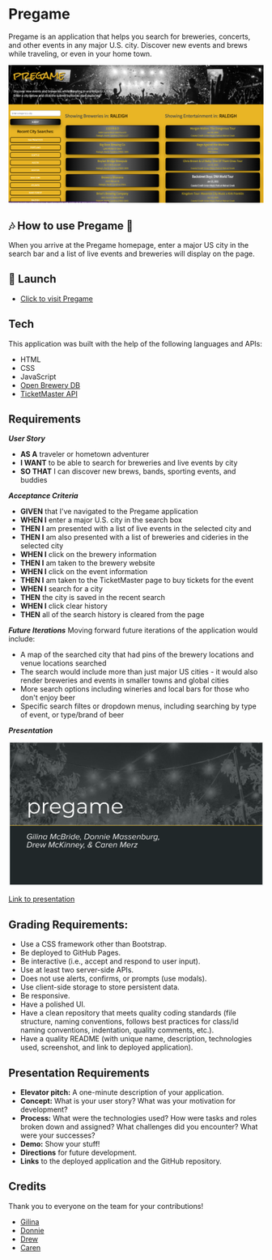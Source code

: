 # Pregame

Pregame is an application that helps you search for breweries, concerts, and other events in any major U.S. city. Discover new events and brews while traveling, or even in your home town.

![pregame](./assets/images/pregame.png)

## :notes: How to use Pregame :beers:

When you arrive at the Pregame homepage, enter a major US city in the search bar and a list of live events and breweries will display on the page.

## :rocket: Launch

- [Click to visit Pregame](https://gilinamcbride.github.io/team7-project1-APIs/)

## Tech

This application was built with the help of the following languages and APIs:

- HTML
- CSS
- JavaScript
- [Open Brewery DB](https://www.openbrewerydb.org/)
- [TicketMaster API](https://developer.ticketmaster.com/products-and-docs/apis/discovery-api/v2/#anchor_find)

## Requirements

**_User Story_**

- **AS A** traveler or hometown adventurer
- **I WANT** to be able to search for breweries and live events by city
- **SO THAT** I can discover new brews, bands, sporting events, and buddies

**_Acceptance Criteria_**

- **GIVEN** that I've navigated to the Pregame application
- **WHEN I** enter a major U.S. city in the search box
- **THEN I** am presented with a list of live events in the selected city and
- **THEN I** am also presented with a list of breweries and cideries in the selected city
- **WHEN I** click on the brewery information
- **THEN I** am taken to the brewery website
- **WHEN I** click on the event information
- **THEN I** am taken to the TicketMaster page to buy tickets for the event
- **WHEN I** search for a city
- **THEN** the city is saved in the recent search
- **WHEN I** click clear history
- **THEN** all of the search history is cleared from the page

**_Future Iterations_**
Moving forward future iterations of the application would include:

- A map of the searched city that had pins of the brewery locations and venue locations searched
- The search would include more than just major US cities - it would also render breweries and events in smaller towns and global cities
- More search options including wineries and local bars for those who don't enjoy beer
- Specific search filtes or dropdown menus, including searching by type of event, or type/brand of beer

**_Presentation_**

![presentation](./assets/images/presentation.png)

[Link to presentation](https://docs.google.com/presentation/d/e/2PACX-1vSy3JX3KlryuFhdNjNQQ-31SngdBjCM9PU4QVDaRevjvZEbuhgkq1NMT9P8pITl3_1qI5_4CVYXY8J7/pub?start=false&loop=false&delayms=3000)

## Grading Requirements:

- Use a CSS framework other than Bootstrap.
- Be deployed to GitHub Pages.
- Be interactive (i.e., accept and respond to user input).
- Use at least two server-side APIs.
- Does not use alerts, confirms, or prompts (use modals).
- Use client-side storage to store persistent data.
- Be responsive.
- Have a polished UI.
- Have a clean repository that meets quality coding standards (file structure, naming conventions, follows best practices for class/id naming conventions, indentation, quality comments, etc.).
- Have a quality README (with unique name, description, technologies used, screenshot, and link to deployed application).

## Presentation Requirements

- **Elevator pitch:** A one-minute description of your application.
- **Concept:** What is your user story? What was your motivation for development?
- **Process:** What were the technologies used? How were tasks and roles broken down and assigned? What challenges did you encounter? What were your successes?
- **Demo:** Show your stuff!
- **Directions** for future development.
- **Links** to the deployed application and the GitHub repository.

## Credits

Thank you to everyone on the team for your contributions!

- [Gilina](https://github.com/gilinamcbride)
- [Donnie](https://github.com/Atlas075)
- [Drew](https://github.com/DrewMcKinney23)
- [Caren](https://github.com/cammeer)


